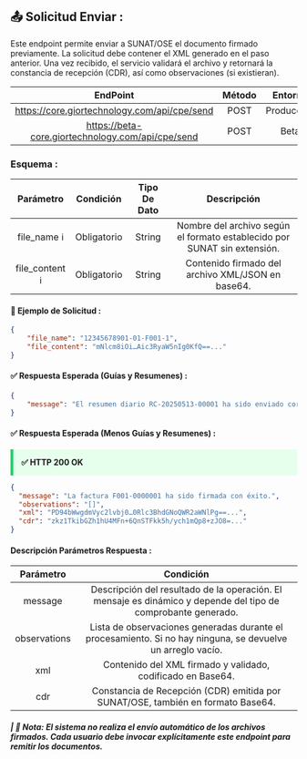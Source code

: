 
## **📤 Solicitud Enviar :**

Este endpoint permite enviar a SUNAT/OSE el documento firmado previamente. La solicitud debe contener el XML generado en el paso anterior. Una vez recibido, el servicio validará el archivo y retornará la constancia de recepción (CDR), así como observaciones (si existieran).

|                       EndPoint                      | Método |   Entorno  |
|:---------------------------------------------------:|:------:|:----------:|
|     https://core.giortechnology.com/api/cpe/send    |  POST  | Producción |
|  https://beta-core.giortechnology.com/api/cpe/send  |  POST  |    Beta    |

### **Esquema :**

|      Parámetro    |  Condición  | Tipo De Dato |                               Descripción                                |
|:-----------------:|:-----------:|:------------:|:------------------------------------------------------------------------:|
|    file_name ℹ️   | Obligatorio |    String    | Nombre del archivo según el formato establecido por SUNAT sin extensión. |
|  file_content ℹ️  | Obligatorio |    String    |          Contenido firmado del archivo XML/JSON en base64.               |

#### **🧪 Ejemplo de Solicitud :**

```json
{
    "file_name": "12345678901-01-F001-1",
    "file_content": "mNlcm8iOi…Aic3RyaW5nIg0KfQ==..."
}
```

####  **✅ Respuesta Esperada (Guías y Resumenes) :**
```json
{
    "message": "El resumen diario RC-20250513-00001 ha sido enviado correctamente a OSE. Pendiente de consulta."
}
```

####  **✅ Respuesta Esperada (Menos Guías y Resumenes) :**
<div style="background:#e6ffed; border-left:5px solid #2ecc71; padding:1em;">
  <strong>✅ HTTP 200 OK</strong>
</div>

```json
{
  "message": "La factura F001-0000001 ha sido firmada con éxito.",
  "observations": "[]",
  "xml": "PD94bWwgdmVyc2lvbj0…0Rlc3BhdGNoQWR2aWNlPg==...",
  "cdr": "zkz1TkibGZh1hU4MFn+6QnSTFkk5h/ych1mQp8+zJO8=..."
}
```

#### **Descripción Parámetros Respuesta :**

|   Parámetro  |                                                   Condición                                                   |
|:------------:|:-------------------------------------------------------------------------------------------------------------:|
|    message   | Descripción del resultado de la operación. El mensaje es dinámico y depende del tipo de comprobante generado. |
| observations |  Lista de observaciones generadas durante el procesamiento. Si no hay ninguna, se devuelve un arreglo vacío.  |
|      xml     |                           Contenido del XML firmado y validado, codificado en Base64.                         |
|      cdr     |              	Constancia de Recepción (CDR) emitida por SUNAT/OSE, también en formato Base64.                |

##### **| 📝 Nota:** _El sistema no realiza el envío automático de los archivos firmados. Cada usuario debe invocar explícitamente este endpoint para remitir los documentos._